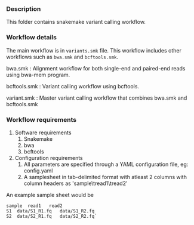 ### Description

This folder contains snakemake variant calling workflow.


### Workflow details

The main workflow is in `variants.smk` file.
This workflow includes other workflows such as `bwa.smk` and `bcftools.smk`.

bwa.smk : Alignment workflow for both single-end and paired-end reads using bwa-mem program.

bcftools.smk : Variant calling workflow using bcftools.

variant.smk : Master variant calling workflow that combines bwa.smk and bcftools.smk


### Workflow requirements

1. Software requirements 
   1. Snakemake
   2. bwa
   3. bcftools
2. Configuration requirements
   1. All parameters are specified through a YAML configuration file, eg: config.yaml 
   2. A samplesheet in tab-delimited format with atleast 2 columns with column headers as 'sample\tread1\tread2'


An example sample sheet would be

    sample	read1	read2
    S1	data/S1_R1.fq	data/S1_R2.fq
    S2	data/S2_R1.fq	data/S2_R2.fq`

